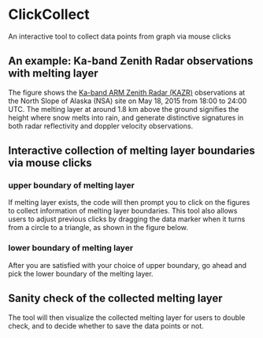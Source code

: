 # ClickCollect
An interactive tool to collect data points from graph via mouse clicks
## An example: Ka-band Zenith Radar observations with melting layer
The figure shows the [Ka-band ARM Zenith Radar (KAZR)](https://www.arm.gov/capabilities/instruments/kazr) observations at the North Slope of Alaska (NSA) site on 
May 18, 2015 from 18:00 to 24:00 UTC. The melting layer at around 1.8 km above the ground signifies the height where snow melts into rain, and generate distinctive
signatures in both radar reflectivity and doppler velocity observations.

## Interactive collection of melting layer boundaries via mouse clicks
### upper boundary of melting layer
If melting layer exists, the code will then prompt you to click on the figures to collect information of melting layer boundaries. 
This tool also allows users to adjust previous clicks by dragging the data marker when it turns from a circle to a triangle, as shown in the figure below.

### lower boundary of melting layer
After you are satisfied with your choice of upper boundary, go ahead and pick the lower boundary of the melting layer.

## Sanity check of the collected melting layer
The tool will then visualize the collected melting layer for users to double check, and to decide whether to save the data points or not.

